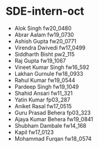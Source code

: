# SDE-intern-oct


- Alok Singh fw20_0480
- Abrar Aalam fw19_0730
- Ashish Gupta fw20_0771
- Virendra Dwivedi fw17_0499
- Siddharth Bisht pw2_115
- Raj Gupta fw19_1067
- Vineet Kumar Singh fw16_592
- Lakhan Gurnule fw18_0933
- Rahul Kumar fw19_0544
- Pardeep Singh fw19_1049
- Shahid Ansari fw11_321
- Yatin Kumar fp03_287
- Aniket Rasal fw17_0515
- Guru Prasad Behera fp03_323
- Ajaya Kumar Behera fw19_0841
- Shubham Dambale fw14_168
- Kapil fw17_0123
- Mohammad Furqan fw18_0574

